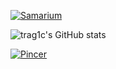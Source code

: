 [![Samarium](https://github-readme-stats.vercel.app/api/pin/?username=samarium-lang&repo=Samarium&theme=radical)](https://github.com/samarium-lang/Samarium)

![trag1c's GitHub stats](https://github-readme-stats.vercel.app/api?username=trag1c&show_icons=true&theme=radical)

[![Pincer](https://github-readme-stats.vercel.app/api/pin/?username=Pincer-org&repo=Pincer&theme=radical)](https://github.com/Pincer-org/Pincer)
